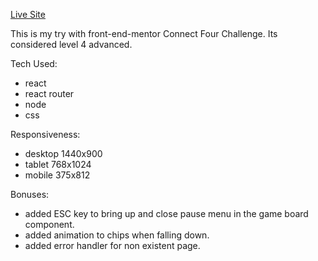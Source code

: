 [Live Site](https://fm-connect-four.vercel.app/)


This is my try with front-end-mentor Connect Four Challenge. Its considered level 4 advanced.

Tech Used:

- react
- react router
- node
- css


Responsiveness:

- desktop 1440x900
- tablet 768x1024
- mobile 375x812


Bonuses:
- added ESC key to bring up and close pause menu in the game board component.
- added animation to chips when falling down.
- added error handler for non existent page.


